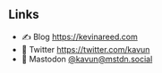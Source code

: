 ## Links

- ✍️ Blog https://kevinareed.com
- 🐤 Twitter https://twitter.com/kavun
- 🐘 Mastodon <a rel="me" href="https://mstdn.social/@kavun">@kavun@mstdn.social</a>
